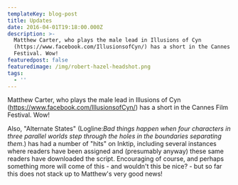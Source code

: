 ```yaml
---
templateKey: blog-post
title: Updates
date: 2016-04-01T19:18:00.000Z
description: >-
  Matthew Carter, who plays the male lead in Illusions of Cyn
  (https://www.facebook.com/IllusionsofCyn/) has a short in the Cannes Film
  Festival. Wow!
featuredpost: false
featuredimage: /img/robert-hazel-headshot.png
tags:
  - ''
---
```

Matthew Carter, who plays the male lead in Illusions of Cyn (<https://www.facebook.com/IllusionsofCyn/>) has a short in the Cannes Film Festival. Wow!

Also, "Alternate States" (Logline:*Bad things happen when four characters in three parallel worlds step through the holes in the boundaries separating them*.) has had a number of "hits" on Inktip, including several instances where readers have been assigned and (presumably anyway) these same readers have downloaded the script. Encouraging of course, and perhaps something more will come of this - and wouldn't this be nice? - but so far this does not stack up to Matthew's very good news!
